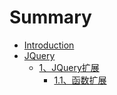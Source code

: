 # Summary

* [Introduction](README.md)
* [JQuery](chapter1.md)
  * [1、JQuery扩展](chapter1/jquerykuo-zhan.md)
    * [1.1、函数扩展](chapter1/jquerykuo-zhan/11jquerykuo-zhan-han-shu.md)

